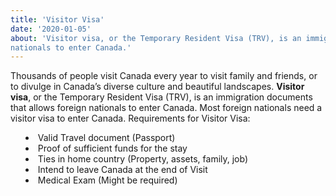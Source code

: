 ```yaml
---
title: 'Visitor Visa'
date: '2020-01-05'
about: 'Visitor visa, or the Temporary Resident Visa (TRV), is an immigration documents that allows foreign
nationals to enter Canada.'
---
```


Thousands of people visit Canada every year to visit family and friends, or to divulge in Canada’s diverse culture and beautiful landscapes.
**Visitor visa**, or the Temporary Resident Visa (TRV), is an immigration documents that allows foreign
nationals to enter Canada. Most foreign nationals need a visitor visa to enter Canada.
Requirements for Visitor Visa:

<ul style="list-style-type: disc; list-style-position: inside;">
 <li>Valid Travel document (Passport)</li>
<li> Proof of sufficient funds for the stay </li>

<li> Ties in home country (Property, assets, family, job) </li>
<li> Intend to leave Canada at the end of Visit </li>
<li> Medical Exam (Might be required) </li>
</ul>